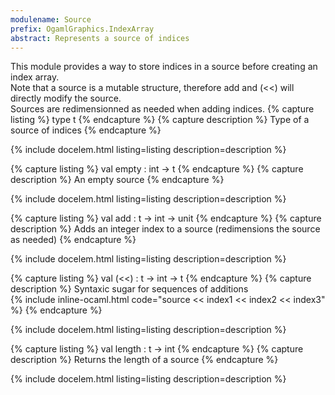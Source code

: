```yaml
---
modulename: Source 
prefix: OgamlGraphics.IndexArray
abstract: Represents a source of indices 
---
```



This module provides a way to store indices in a source
 before creating an index array. <br/>
 Note that a source is a mutable structure, therefore 
 add and (<<) will directly modify the source. <br/>
 Sources are redimensionned as needed when adding indices. 
{% capture listing %}
type t
{% endcapture %}
{% capture description %}
Type of a source of indices 
{% endcapture %}

{% include docelem.html listing=listing description=description  %}

{% capture listing %}
val empty : int -> t
{% endcapture %}
{% capture description %}
An empty source 
{% endcapture %}

{% include docelem.html listing=listing description=description  %}

{% capture listing %}
val add : t -> int -> unit
{% endcapture %}
{% capture description %}
Adds an integer index to a source (redimensions the source as needed) 
{% endcapture %}

{% include docelem.html listing=listing description=description  %}

{% capture listing %}
val (<<) : t -> int -> t
{% endcapture %}
{% capture description %}
Syntaxic sugar for sequences of additions<br/>
 {% include inline-ocaml.html code="source << index1 << index2 << index3" %} 
{% endcapture %}

{% include docelem.html listing=listing description=description  %}

{% capture listing %}
val length : t -> int
{% endcapture %}
{% capture description %}
Returns the length of a source 
{% endcapture %}

{% include docelem.html listing=listing description=description  %}

